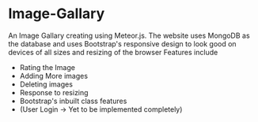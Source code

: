 # Image-Gallary

An Image Gallary creating using Meteor.js. The website uses MongoDB as the database and uses Bootstrap's responsive design to look good on devices of all sizes and resizing of the browser
Features include
  * Rating the Image
  * Adding More images
  * Deleting images
  * Response to resizing
  * Bootstrap's inbuilt class features
  * (User Login -> Yet to be implemented completely)
